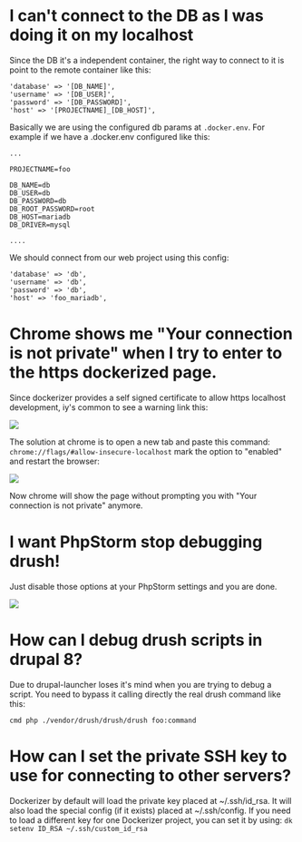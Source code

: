 # I can't connect to the DB as I was doing it on my localhost
Since the DB it's a independent container, the right way to connect to it is point to the remote container like this:

```
'database' => '[DB_NAME]',
'username' => '[DB_USER]',
'password' => '[DB_PASSWORD]',
'host' => '[PROJECTNAME]_[DB_HOST]',
```
Basically we are using the configured db params at `.docker.env`. For example if we have a .docker.env configured like this: 

```
...

PROJECTNAME=foo

DB_NAME=db
DB_USER=db
DB_PASSWORD=db
DB_ROOT_PASSWORD=root
DB_HOST=mariadb
DB_DRIVER=mysql

....
```

We should connect from our web project using this config:
```
'database' => 'db',
'username' => 'db',
'password' => 'db',
'host' => 'foo_mariadb',
```

# Chrome shows me "Your connection is not private" when I try to enter to the https dockerized page.

Since dockerizer provides a self signed certificate to allow https localhost development, iy's common to see a warning link this:

[![](img/your-connection-is-not-private.png)](img/your-connection-is-not-private.png)

The solution at chrome is to open a new tab and paste this command: `chrome://flags/#allow-insecure-localhost` mark the option to "enabled" and restart the browser:

[![](img/conf-chrome-allow-https-self-signed.png) ](img/conf-chrome-allow-https-self-signed.png)

Now chrome will show the page without prompting you with "Your connection is not private" anymore.

# I want PhpStorm stop debugging drush!

Just disable those options at your PhpStorm settings and you are done.

[![](img/drush-disable-xdebug-phpstorm.png)](img/drush-disable-xdebug-phpstorm.png) 


# How can I debug drush scripts in drupal 8?

Due to drupal-launcher loses it's mind when you are trying to debug a script. You need to bypass it calling directly the real drush command like this:

`cmd php ./vendor/drush/drush/drush foo:command` 


# How can I set the private SSH key to use for connecting to other servers? 

Dockerizer by default will load the private key placed at ~/.ssh/id_rsa. It will also load the special config (if it exists) placed at ~/.ssh/config.
If you need to load a different key for one Dockerizer project, you can set it by using:
`dk setenv ID_RSA ~/.ssh/custom_id_rsa`
